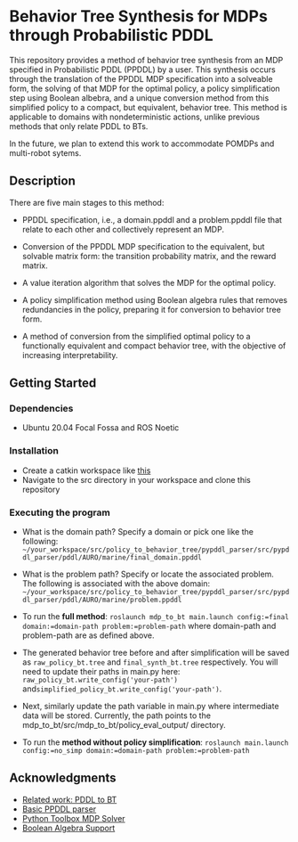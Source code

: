 # Behavior Tree Synthesis for MDPs through Probabilistic PDDL 

This repository provides a method of behavior tree synthesis from an MDP specified in Probabilistic PDDL (PPDDL) by a user. This synthesis occurs through the translation of the PPDDL MDP specification into a solveable form, the solving of that MDP for the optimal policy, a policy simplification step using Boolean albebra, and a unique conversion method from this simplified policy to a compact, but equivalent, behavior tree. This method is applicable to domains with nondeterministic actions, unlike previous methods that only relate PDDL to BTs.

In the future, we plan to extend this work to accommodate POMDPs and multi-robot sytems.

## Description

There are five main stages to this method:

* PPDDL specification, i.e., a domain.ppddl and a problem.ppddl file that relate to each other and collectively represent an MDP.

* Conversion of the PPDDL MDP specification to the equivalent, but solvable matrix form: the transition probability matrix, and the reward matrix.

* A value iteration algorithm that solves the MDP for the optimal policy.

* A policy simplification method using Boolean algebra rules that removes redundancies in the policy, preparing it for conversion to behavior tree form.

* A method of conversion from the simplified optimal policy to a functionally equivalent and compact behavior tree, with the objective of increasing interpretability.

## Getting Started

### Dependencies

* Ubuntu 20.04 Focal Fossa and ROS Noetic

### Installation

* Create a catkin workspace like [this](http://wiki.ros.org/catkin/Tutorials/create_a_workspace)
* Navigate to the src directory in your workspace and clone this repository

### Executing the program 

* What is the domain path? Specify a domain or pick one like the following: ```~/your_workspace/src/policy_to_behavior_tree/pypddl_parser/src/pypddl_parser/pddl/AURO/marine/final_domain.ppddl```

* What is the problem path? Specify or locate the associated problem. The following is associated with the above domain: ```~/your_workspace/src/policy_to_behavior_tree/pypddl_parser/src/pypddl_parser/pddl/AURO/marine/problem.ppddl```

* To run the **full method**: ```roslaunch mdp_to_bt main.launch config:=final domain:=domain-path problem:=problem-path``` where domain-path and problem-path are as defined above.

* The generated behavior tree before and after simplification will be saved as ```raw_policy_bt.tree``` and ```final_synth_bt.tree``` respectively. You will need to update their paths in main.py here: ```raw_policy_bt.write_config('your-path')``` and```simplified_policy_bt.write_config('your-path')```.

* Next, similarly update the path variable in main.py where intermediate data will be stored. Currently, the path points to the mdp_to_bt/src/mdp_to_bt/policy_eval_output/ directory.

* To run the **method without policy simplification**: ```roslaunch main.launch config:=no_simp domain:=domain-path problem:=problem-path```

## Acknowledgments

* [Related work: PDDL to BT](https://arxiv.org/abs/2101.01964)
* [Basic PPDDL parser](https://github.com/thiagopbueno/pypddl-parser)
* [Python Toolbox MDP Solver](https://pymdptoolbox.readthedocs.io/en/latest/api/mdp.html)
* [Boolean Algebra Support](https://docs.sympy.org/latest/modules/logic.html)






